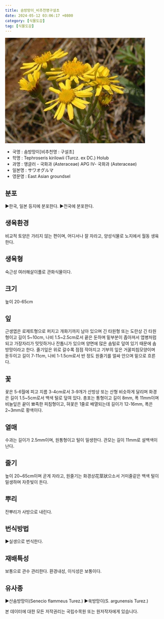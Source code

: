 ```yaml
---
title: 솜방망이_비추천명구설초
date: 2024-05-12 03:06:17 +0800
category: [식물도감]
tag: [식물도감]
---
```




![솜방망이[비추천명 : 구설초]](/assets/img/fileUpload/plants/basic/Compositae/Tephroseris/9979/1_th2.JPG)
- 국명 : 솜방망이[비추천명 : 구설초]
- 학명 : Tephroseris kirilowii (Turcz. ex DC.) Holub
- 과명 : 앵글러 - 국화과 (Asteraceae) APG Ⅳ- 국화과 (Asteraceae)
- 일본명 : サワオグルマ
- 영문명 : East Asian groundsel


## 분포
▶한국, 일본 등지에 분포한다.
▶전국에 분포한다.
## 생육환경
비교적 토양은 가리지 않는 편이며, 어디서나 잘 자라고, 양성식물로 노지에서 월동 생육한다.
## 생육형
숙근성 여러해살이풀로 관화식물이다.
## 크기
높이 20-65cm
## 잎
근생엽은 로제트형으로 퍼지고 개화기까지 남아 있으며 긴 타원형 또는 도란상 긴 타원형이고 길이 5~10cm, 나비 1.5~2.5cm로서 끝은 둔하며 밑부분이 좁아져서 엽병처럼 되고 가장자리가 밋밋하거나 잔톱니가 있으며 양면에 많은 솜털로 덮여 있기 때문에 솜방망이라고 한다. 줄기잎은 위로 갈수록 점점 작아지고 기부의 잎은 거꿀피침모양이며 둔두이고 길이 7-11cm, 나비 1-1.5cm로서 반 정도 원줄기를 얼싸 안으며 밑으로 흐른다.
## 꽃
꽃은 5-6월에 피고 지름 3-4cm로서 3-9개가 산방상 또는 산형 비슷하게 달리며 화경은 길이 1.5~5cm로서 백색 털로 덮여 있다. 총포는 통형이고 길이 8mm, 폭 11mm이며 비늘잎은 끝이 뾰족한 피침형이고, 혀꽃은 1줄로 배열되는데 길이가 12-16mm, 폭은 2~3mm로 황색이다.
## 열매
수과는 길이가 2.5mm이며, 원통형이고 털이 밀생한다. 관모는 길이 11mm로 설백색이 난다.
## 줄기
높이 20~65cm이며 곧게 자라고, 원줄기는 화경상花莖狀으소서 거미줄같은 백색 털이 밀생하며 자줏빛이 돈다.
## 뿌리
잔뿌리가 사방으로 내린다.
## 번식방법
▶실생으로 번식한다.
## 재배특성
보통으로 관수 관리한다. 환경내성, 이식성은 보통이다.
## 유사종
▶산솜방망이(Senecio flammeus Turez.)
▶쑥방망이(S. argunensis Turez.)






본 데이터에 대한 모든 저작권리는 국립수목원 또는 원저작자에게 있습니다.
